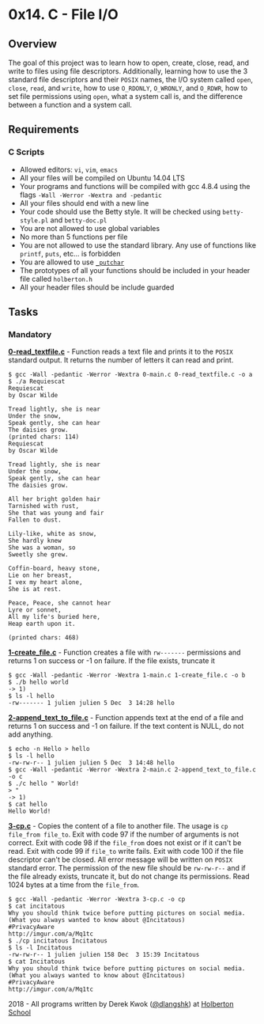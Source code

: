 # 0x14. C - File I/O

## Overview
The goal of this project was to learn how to open, create, close, read, and write to files using file descriptors. Additionally, learning how to use the 3 standard file descriptors and their `POSIX` names, the I/O system called `open`, `close`, `read`, and `write`, how to use `O_RDONLY`, `O_WRONLY`, and `O_RDWR`, how to set file permissions using `open`, what a system call is, and the difference between a function and a system call.

## Requirements
### C Scripts
* Allowed editors: `vi`, `vim`, `emacs`
* All your files will be compiled on Ubuntu 14.04 LTS
* Your programs and functions will be compiled with gcc 4.8.4 using the flags `-Wall -Werror -Wextra and -pedantic`
* All your files should end with a new line
* Your code should use the Betty style. It will be checked using `betty-style.pl` and `betty-doc.pl`
* You are not allowed to use global variables
* No more than 5 functions per file
* You are not allowed to use the standard library. Any use of functions like `printf`, `puts`, etc… is forbidden
* You are allowed to use [`_putchar`](https://github.com/holbertonschool/_putchar.c/blob/master/_putchar.c)
* The prototypes of all your functions should be included in your header file called `holberton.h`
* All your header files should be include guarded

## Tasks
### Mandatory
**[0-read_textfile.c](0-read_textfile.c)** - Function reads a text file and prints it to the `POSIX` standard output. It returns the number of letters it can read and print.
```
$ gcc -Wall -pedantic -Werror -Wextra 0-main.c 0-read_textfile.c -o a
$ ./a Requiescat 
Requiescat
by Oscar Wilde

Tread lightly, she is near
Under the snow,
Speak gently, she can hear
The daisies grow.
(printed chars: 114)
Requiescat
by Oscar Wilde

Tread lightly, she is near
Under the snow,
Speak gently, she can hear
The daisies grow.

All her bright golden hair
Tarnished with rust,
She that was young and fair
Fallen to dust.

Lily-like, white as snow,
She hardly knew
She was a woman, so
Sweetly she grew.

Coffin-board, heavy stone,
Lie on her breast,
I vex my heart alone,
She is at rest.

Peace, Peace, she cannot hear
Lyre or sonnet,
All my life's buried here,
Heap earth upon it.

(printed chars: 468)
```

**[1-create_file.c](1-create_file.c)** - Function creates a file with `rw-------` permissions and returns 1 on success or -1 on failure. If the file exists, truncate it
```
$ gcc -Wall -pedantic -Werror -Wextra 1-main.c 1-create_file.c -o b
$ ./b hello world
-> 1)
$ ls -l hello
-rw------- 1 julien julien 5 Dec  3 14:28 hello
```

**[2-append_text_to_file.c](2-append_text_to_file.c)** - Function appends text at the end of a file and returns 1 on success and -1 on failure. If the text content is NULL, do not add anything.
```
$ echo -n Hello > hello
$ ls -l hello
-rw-rw-r-- 1 julien julien 5 Dec  3 14:48 hello
$ gcc -Wall -pedantic -Werror -Wextra 2-main.c 2-append_text_to_file.c -o c
$ ./c hello " World!
> "
-> 1)
$ cat hello 
Hello World!
```

**[3-cp.c](3-cp.c)** - Copies the content of a file to another file. The usage is `cp file_from file_to`. Exit with code 97 if the number of arguments is not correct. Exit with code 98 if the `file_from` does not exist or if it can't be read. Exit with code 99 if `file_to` write fails. Exit with code 100 if the file descriptor can't be closed. All error message will be written on `POSIX` standard error. The permission of the new file should be `rw-rw-r--` and if the file already exists, truncate it, but do not change its permissions. Read 1024 bytes at a time from the `file_from`.
```
$ gcc -Wall -pedantic -Werror -Wextra 3-cp.c -o cp
$ cat incitatous 
Why you should think twice before putting pictures on social media.
(What you always wanted to know about @Incitatous)
#PrivacyAware
http://imgur.com/a/Mq1tc
$ ./cp incitatous Incitatous
$ ls -l Incitatous 
-rw-rw-r-- 1 julien julien 158 Dec  3 15:39 Incitatous
$ cat Incitatous 
Why you should think twice before putting pictures on social media.
(What you always wanted to know about @Incitatous)
#PrivacyAware
http://imgur.com/a/Mq1tc
```


2018 - All programs written by Derek Kwok ([@dlangshk](https://twitter.com/dlangshk)) at [Holberton School](https://www.holbertonschool.com/)
